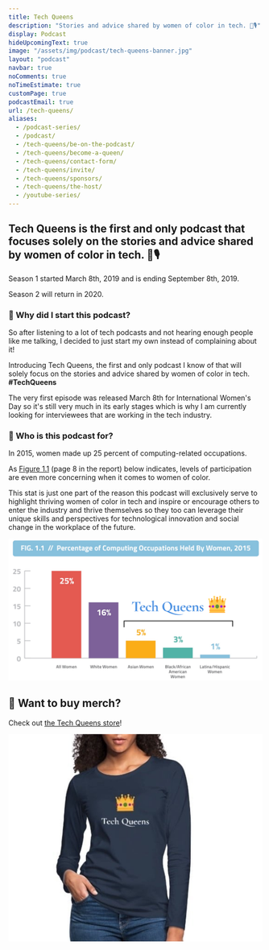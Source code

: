 ```yaml
---
title: Tech Queens
description: "Stories and advice shared by women of color in tech. 👑🎙️"
display: Podcast
hideUpcomingText: true
image: "/assets/img/podcast/tech-queens-banner.jpg"
layout: "podcast"
navbar: true
noComments: true
noTimeEstimate: true
customPage: true
podcastEmail: true
url: /tech-queens/
aliases:
  - /podcast-series/
  - /podcast/
  - /tech-queens/be-on-the-podcast/
  - /tech-queens/become-a-queen/
  - /tech-queens/contact-form/
  - /tech-queens/invite/
  - /tech-queens/sponsors/
  - /tech-queens/the-host/
  - /youtube-series/
---
```


## Tech Queens is the first and only podcast that focuses solely on the stories and advice shared by women of color in tech. 👑🎙️

Season 1 started March 8th, 2019 and is ending September 8th, 2019.

Season 2 will return in 2020.

### 💬 Why did I start this podcast?

So after listening to a lot of tech podcasts and not hearing enough people like me talking, I decided to just start my own instead of complaining about it!

Introducing Tech Queens, the first and only podcast I know of that will solely focus on the stories and advice shared by women of color in tech. **#TechQueens**

The very first episode was released March 8th for International Women's Day so it's still very much in its early stages which is why I am currently looking for interviewees that are working in the tech industry.

### 💛 Who is this podcast for?

In 2015, women made up 25 percent of computing-related occupations.

As [Figure 1.1](https://www.ncwit.org/sites/default/files/resources/womenintech_facts_fullreport_05132016.pdf) (page 8 in the report) below indicates, levels of participation are even more concerning when it comes to women of color.

This stat is just one part of the reason this podcast will exclusively serve to highlight thriving women of color in tech and inspire or encourage others to enter the industry and thrive themselves so they too can leverage their unique skills and perspectives for technological innovation and social change in the workplace of the future.

![Percentage of Computing Occupations Held By Women](/assets/img/podcast/tech-queens-stats.png)

<!--

## 📝 Want to be on the podcast?

https://bit.ly/become-a-tech-queen

## ✨ Want to sponsor an episode?

https://bit.ly/sponsor-tech-queens

-->

## 🛒 Want to buy merch?

Check out [the Tech Queens store](/shop/)!

[![Tech Queens Store](/assets/img/podcast/tech-queens-shirt-model.jpg)](/shop/)
